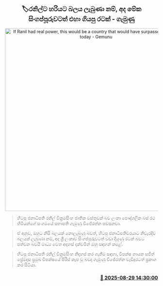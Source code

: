 <p align='center'><b><h2 align='center' title='If Ranil had real power, this would be a country that would have surpassed Singapore today - Gemunu'>🏷රනිල්ට හරියට බලය ලැබුණා නම්, අද මේක සිංගප්පූරුවටත් එහා ගියපු රටක් - ගැමුණු</h2></b></p>
<p align='center'><img src='https://helakuru.sgp1.cdn.digitaloceanspaces.com/esana/images/lib/gamunu-sajith.jpg' width='600' alt='If Ranil had real power, this would be a country that would have surpassed Singapore today - Gemunu'></p>

> හිටපු ජනාධිපති රනිල් වික්‍රමසිංහ ජාතික වස්තුවක් බව ලංකා පෞද්ගලික බස් රථ හිමියන්ගේ සංගමයේ සභාපති ගැමුණු විජේරත්න පවසනවා.

> ඒ අනුව, ඔහුට නිසි බලයක් නොලැබුණු බවත්, හිටපු ජනාධිපතිවරයාට නිවැරදිව බලයක් ලැබුණා නම්, අද ශ්‍රී ලංකාව සිංගප්පූරුවටත් වඩා දියුණු රටක් බවට පත්වන බවයි මාධ්‍ය වෙත අදහස් දක්වමින් ඔහු සඳහන් කළේ.

> හිටපු ජනාධිපති රනිල් වික්‍රමසිංහ නිදහස් කර ගැනීම සඳහා, විපක්ෂ නායක සජිත් ප්‍රේමදාස ප්‍රමුඛ විපක්ෂයේ පිරිස් කැප වූ බවද ගැමුණු විජේරත්න වැඩිදුරටත් ප්‍රකාශ කර සිටියා.



<h3 align='right'><a href='https://www.helakuru.lk/esana/p/113184/'>📅 2025-08-29 14:30:00</a></h3>
